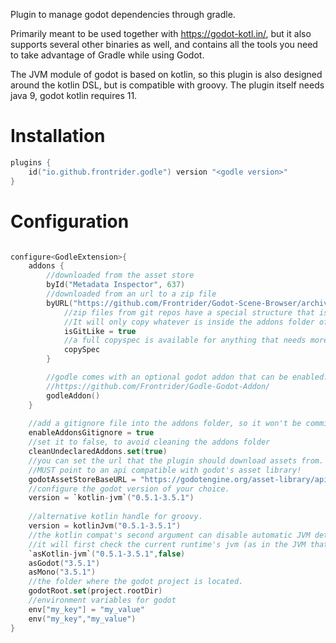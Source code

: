 Plugin to manage godot dependencies through gradle.

Primarily meant to be used together with https://godot-kotl.in/, but it also supports several other binaries as well, and contains all the tools you need to take advantage of Gradle while using Godot.

The JVM module of godot is based on kotlin, so this plugin is also designed around the kotlin DSL, but is compatible with groovy.
The plugin itself needs java 9, godot kotlin requires 11.

# Installation

```kotlin
plugins {
    id("io.github.frontrider.godle") version "<godle version>"
}
```

# Configuration

```kotlin

configure<GodleExtension>{
    addons {
        //downloaded from the asset store
        byId("Metadata Inspector", 637)
        //downloaded from an url to a zip file
        byURL("https://github.com/Frontrider/Godot-Scene-Browser/archive/refs/heads/master.zip"){
            //zip files from git repos have a special structure that is handled by the plugin.
            //It will only copy whatever is inside the addons folder of the repository.
            isGitLike = true
            //a full copyspec is available for anything that needs more than that.
            copySpec
        }

        //godle comes with an optional godot addon that can be enabled. 
        //https://github.com/Frontrider/Godle-Godot-Addon/
        godleAddon()
    }
    
    //add a gitignore file into the addons folder, so it won't be committed into the repository.
    enableAddonsGitignore = true
    //set it to false, to avoid cleaning the addons folder
    cleanUndeclaredAddons.set(true)
    //you can set the url that the plugin should download assets from.
    //MUST point to an api compatible with godot's asset library!
    godotAssetStoreBaseURL = "https://godotengine.org/asset-library/api/"
    //configure the godot version of your choice.
    version = `kotlin-jvm`("0.5.1-3.5.1")
    
    //alternative kotlin handle for groovy.
    version = kotlinJvm("0.5.1-3.5.1")
    //the kotlin compat's second argument can disable automatic JVM detection.
    //it will first check the current runtime's jvm (as in the JVM that runs gradle right now), then the environment.
    `asKotlin-jvm`("0.5.1-3.5.1",false) 
    asGodot("3.5.1") 
    asMono("3.5.1") 
    //the folder where the godot project is located.
    godotRoot.set(project.rootDir)
    //environment variables for godot
    env["my_key"] = "my_value"
    env("my_key","my_value")
}

```
